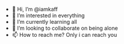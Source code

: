 - 👋 Hi, I’m @iamkaff
- 👀 I’m interested in everything
- 🌱 I’m currently learning all
- 💞️ I’m looking to collaborate on being alone
- 📫 How to reach me? Only i can reach you

<!---
iamkaff/iamkaff is a ✨ special ✨ repository because its `README.md` (this file) appears on your GitHub profile.
You can click the Preview link to take a look at your changes.
--->
